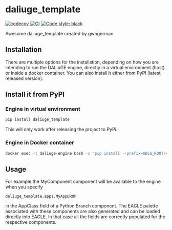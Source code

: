 # daliuge_template

[![codecov](https://codecov.io/gh/gwhgerman/daliuge_template/branch/main/graph/badge.svg?token=daliuge_template_token_here)](https://codecov.io/gh/gwhgerman/daliuge_template)
[![CI](https://github.com/gwhgerman/daliuge_template/actions/workflows/main.yml/badge.svg)](https://github.com/gwhgerman/daliuge_template/actions/workflows/main.yml)
[![Code style: black](https://img.shields.io/badge/code%20style-black-000000.svg)](https://github.com/psf/black)


Awesome daliuge_template created by gwhgerman

## Installation

There are multiple options for the installation, depending on how you are intending to run the DALiuGE engine, directly in a virtual environment (host) or inside a docker container. You can also install it either from PyPI (latest released version).

## Install it from PyPI

### Engine in virtual environment
```bash
pip install daliuge_template
```
This will only work after releasing the project to PyPi.
### Engine in Docker container
```bash
docker exec -t daliuge-engine bash -c 'pip install --prefix=$DLG_ROOT/code daliuge_template'
```
## Usage
For example the MyComponent component will be available to the engine when you specify 
```
daliuge_template.apps.MyAppDROP
```
in the AppClass field of a Python Branch component. The EAGLE palette associated with these components are also generated and can be loaded directly into EAGLE. In that case all the fields are correctly populated for the respective components.

